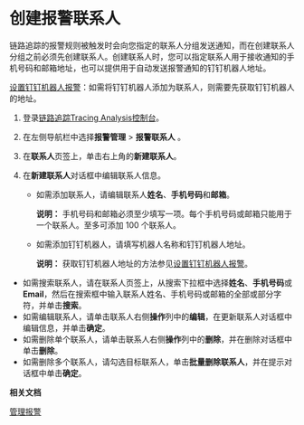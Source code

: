 # 创建报警联系人

链路追踪的报警规则被触发时会向您指定的联系人分组发送通知，而在创建联系人分组之前必须先创建联系人。创建联系人时，您可以指定联系人用于接收通知的手机号码和邮箱地址，也可以提供用于自动发送报警通知的钉钉机器人地址。

[设置钉钉机器人报警](/cn.zh-CN/大盘和报警/设置钉钉机器人报警.md)：如需将钉钉机器人添加为联系人，则需要先获取钉钉机器人的地址。

1.  登录[链路追踪Tracing Analysis控制台](https://tracing.console.aliyun.com/)。

2.  在左侧导航栏中选择**报警管理** \> **报警联系人** 。

3.  在**联系人**页签上，单击右上角的**新建联系人**。

4.  在**新建联系人**对话框中编辑联系人信息。

    -   如需添加联系人，请编辑联系人**姓名**、**手机号码**和**邮箱**。

        **说明：** 手机号码和邮箱必须至少填写一项。每个手机号码或邮箱只能用于一个联系人。至多可添加 100 个联系人。

    -   如需添加钉钉机器人，请填写机器人名称和钉钉机器人地址。

        **说明：** 获取钉钉机器人地址的方法参见[设置钉钉机器人报警](/cn.zh-CN/大盘和报警/设置钉钉机器人报警.md)。


-   如需搜索联系人，请在联系人页签上，从搜索下拉框中选择**姓名**、**手机号码**或 **Email**，然后在搜索框中输入联系人姓名、手机号码或邮箱的全部或部分字符，并单击**搜索**。
-   如需编辑联系人，请单击联系人右侧**操作**列中的**编辑**，在更新联系人对话框中编辑信息，并单击**确定**。
-   如需删除单个联系人，请单击联系人右侧**操作**列中的**删除**，并在删除对话框中单击**删除**。
-   如需删除多个联系人，请勾选目标联系人，单击**批量删除联系人**，并在提示对话框中单击**确定**。

**相关文档**  


[管理报警](/cn.zh-CN/控制台操作/报警管理/管理报警.md)

